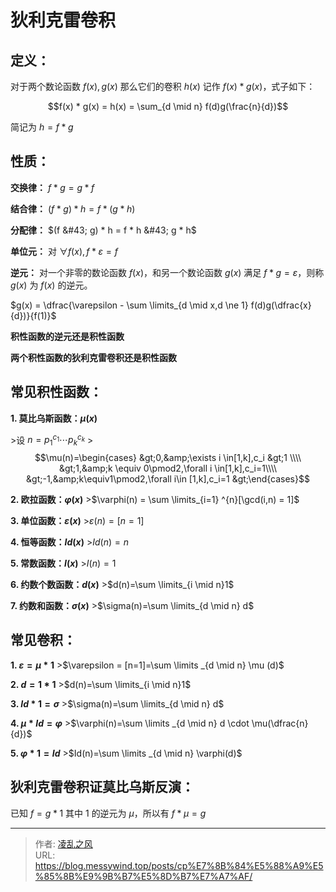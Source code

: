 # 狄利克雷卷积


## 定义：
对于两个数论函数 $f(x),g(x)$ 那么它们的卷积 $h(x)$ 记作 $f(x) * g(x)$，式子如下：

$$f(x) * g(x) = h(x) = \sum_{d \mid n} f(d)g(\frac{n}{d})$$

简记为 $h = f * g$

## 性质：
**交换律：** $f * g = g * f$

**结合律：** $(f * g) * h = f * (g * h)$

**分配律：** $(f &#43; g) * h = f * h &#43; g * h$

**单位元：** 对 $\forall f(x), f * \varepsilon = f$

**逆元：** 对一个非零的数论函数 $f(x)$，和另一个数论函数 $g(x)$ 满足 $f*g=\varepsilon$，则称 $g(x)$ 为 $f(x)$ 的逆元。

$g(x) = \dfrac{\varepsilon - \sum \limits_{d \mid x,d \ne 1} f(d)g(\dfrac{x}{d})}{f(1)}$

**积性函数的逆元还是积性函数**

**两个积性函数的狄利克雷卷积还是积性函数**

## 常见积性函数：

 **1. 莫比乌斯函数：$\mu(x)$**

 &gt;设 $n=p_1^{c_1}\cdots p_k^{c_k}$
 &gt;$$\mu(n)=\begin{cases}
 &gt;0,&amp;\exists i \in[1,k],c_i &gt;1 \\\\
 &gt;1,&amp;k \equiv 0\pmod2,\forall i \in[1,k],c_i=1\\\\
 &gt;-1,&amp;k\equiv1\pmod2,\forall i\in [1,k],c_i=1
 &gt;\end{cases}$$

 **2. 欧拉函数：$\varphi(x)$**
 &gt;$\varphi(n) = \sum \limits_{i=1} ^{n}[\gcd(i,n) = 1]$

 **3. 单位函数：$\varepsilon(x)$**
&gt;$\varepsilon(n) = [n = 1]$

 **4. 恒等函数：$Id(x)$**
 &gt;$Id(n) = n$

 **5. 常数函数：$I(x)$**
 &gt;$I(n)=1$

**6. 约数个数函数：$d(x)$**
&gt;$d(n)=\sum \limits_{i \mid n}1$

**7. 约数和函数：$\sigma(x)$**
&gt;$\sigma(n)=\sum \limits_{d \mid n} d$

## 常见卷积：
**1. $\varepsilon = \mu * 1$**
&gt;$\varepsilon = [n=1]=\sum \limits _{d \mid n} \mu (d)$

**2. $d = 1 * 1$**
&gt;$d(n)=\sum \limits_{i \mid n}1$

**3. $Id * 1 = \sigma$**
&gt;$\sigma(n)=\sum \limits_{d \mid n} d$

**4. $\mu * Id = \varphi$**
&gt;$\varphi(n)=\sum \limits _{d \mid n} d \cdot \mu(\dfrac{n}{d})$

**5. $\varphi * 1 = Id$**
&gt;$Id(n)=\sum \limits _{d \mid n} \varphi(d)$

## 狄利克雷卷积证莫比乌斯反演：
已知 $f = g * 1$ 其中 $1$ 的逆元为 $\mu$，所以有 $f * \mu = g$

---

> 作者: [凌乱之风](https://github.com/messywind)  
> URL: https://blog.messywind.top/posts/cp%E7%8B%84%E5%88%A9%E5%85%8B%E9%9B%B7%E5%8D%B7%E7%A7%AF/  

